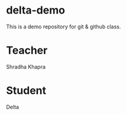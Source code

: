 # delta-demo
This is a demo repository for git &amp; github class.

# Teacher 
Shradha Khapra

# Student
Delta
